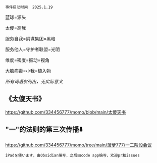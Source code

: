 	事件启动时间	2025.1.19

蓝球=源头

太傻=高我

服务自我=阴谋集团=黑暗

服务他人=守护者联盟=光明

维度=密度=振动=视角

大脑病毒=小我=植入物

*所有词语仅列出，无实际意义*

## 《太傻天书》
https://github.com/334456777/momo/blob/main/太傻天书
## "一"的法则的第三次传播⬇️
https://github.com/334456777/momo/tree/main/菠萝777/一二阶段会议


	iPadを使います，由Obsidian编写，之后由code app编写，欢迎pr和issues
